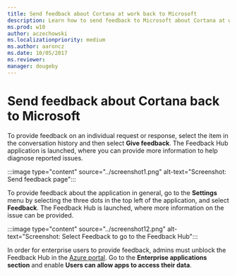 ```yaml
---
title: Send feedback about Cortana at work back to Microsoft
description: Learn how to send feedback to Microsoft about Cortana at work so you can provide more information to help diagnose reported issues..
ms.prod: w10
author: aczechowski
ms.localizationpriority: medium
ms.author: aaroncz
ms.date: 10/05/2017
ms.reviewer: 
manager: dougeby
---
```


# Send feedback about Cortana back to Microsoft

To provide feedback on an individual request or response, select the item in the conversation history and then select **Give feedback**. The Feedback Hub application is launched, where you can provide more information to help diagnose reported issues.

:::image type="content" source="../screenshot1.png" alt-text="Screenshot: Send feedback page":::

To provide feedback about the application in general, go to the **Settings** menu by selecting the three dots in the top left of the application, and select **Feedback**. The Feedback Hub is launched, where more information on the issue can be provided.

:::image type="content" source="../screenshot12.png" alt-text="Screenshot: Select Feedback to go to the Feedback Hub":::

In order for enterprise users to provide feedback, admins must unblock the Feedback Hub in the [Azure portal](https://portal.azure.com/). Go to the **Enterprise applications section** and enable **Users can allow apps to access their data**.
